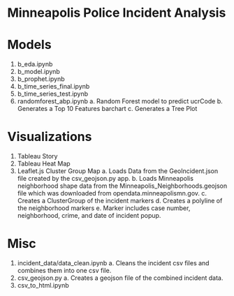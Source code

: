# Minneapolis Police Incident Analysis

# Models
1. b_eda.ipynb
2. b_model.ipynb
3. b_prophet.ipynb
4. b_time_series_final.ipynb
5. b_time_series_test.ipynb
6. randomforest_abp.ipynb
a. Random Forest model to predict ucrCode
b. Generates a Top 10 Features barchart
c. Generates a Tree Plot

# Visualizations
1. Tableau Story
2. Tableau Heat Map
3. Leaflet.js Cluster Group Map
a. Loads Data from the GeoIncident.json file created by the csv_geojson.py app.
b. Loads Minneapolis neighborhood shape data from the Minneapolis_Neighborhoods.geojson file which was downloaded from opendata.minneapolismn.gov.
c. Creates a ClusterGroup of the incident markers
d. Creates a polyline of the neighborhood markers
e. Marker includes case number, neighborhood, crime, and date of incident popup.

# Misc

1. incident_data/data_clean.ipynb 
a. Cleans the incident csv files and combines them into one csv file.
2. csv_geojson.py
a. Creates a geojson file of the combined incident data.
3. csv_to_html.ipynb
